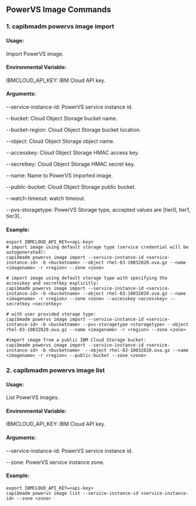 ## PowerVS Image Commands

### 1. capibmadm powervs image import

#### Usage:
Import PowerVS image.

#### Environmental Variable:
IBMCLOUD_API_KEY: IBM Cloud API key.

#### Arguments:
--service-instance-id: PowerVS service instance id.

--bucket: Cloud Object Storage bucket name.

--bucket-region: Cloud Object Storage bucket location.

--object: Cloud Object Storage object name.

--accesskey: Cloud Object Storage HMAC access key.

--secretkey: Cloud Object Storage HMAC secret key.

--name: Name to PowerVS imported image.

--public-bucket: Cloud Object Storage public bucket.

--watch-timeout: watch timeout.

--pvs-storagetype: PowerVS Storage type, accepted values are [tier0, tier1, tier3]..


#### Example:
```shell
export IBMCLOUD_API_KEY=<api-key>
# import image using default storage type (service credential will be autogenerated):
capibmadm powervs image import --service-instance-id <service-instance-id> -b <bucketname> --object rhel-83-10032020.ova.gz --name <imagename> -r <region> --zone <zone>

# import image using default storage type with specifying the accesskey and secretkey explicitly:
capibmadm powervs image import --service-instance-id <service-instance-id> -b <bucketname> --object rhel-83-10032020.ova.gz --name <imagename> -r <region> --zone <zone> --accesskey <accesskey> --secretkey <secretkey>

# with user provided storage type:
capibmadm powervs image import --service-instance-id <service-instance-id> -b <bucketname> --pvs-storagetype <storagetype> --object rhel-83-10032020.ova.gz --name <imagename> -r <region> --zone <zone>

#import image from a public IBM Cloud Storage bucket:
capibmadm powervs image import --service-instance-id <service-instance-id> -b <bucketname>  --object rhel-83-10032020.ova.gz --name <imagename> -r <region> --public-bucket --zone <zone> 

```


### 2. capibmadm powervs image list

#### Usage:
List PowerVS images.

#### Environmental Variable:
IBMCLOUD_API_KEY: IBM Cloud API key.

#### Arguments:
--service-instance-id: PowerVS service instance id.

--zone: PowerVS service instance zone.


#### Example:
```shell
export IBMCLOUD_API_KEY=<api-key>
capibmadm powervs image list --service-instance-id <service-instance-id> --zone <zone>
```